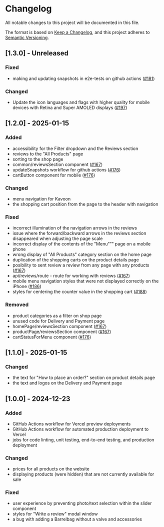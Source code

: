 # Changelog

All notable changes to this project will be documented in this file.

The format is based on [Keep a Changelog](https://keepachangelog.com/en/1.1.0/),
and this project adheres to [Semantic Versioning](https://semver.org/spec/v2.0.0.html).

## [1.3.0] - Unreleased

### Fixed
- making and updating snapshots in e2e-tests on github actions ([#181](https://github.com/boarlabsxyz/Kavoon/pull/181))

### Changed
- Update the icon languages and flags with higher quality for mobile devices with Retina and Super AMOLED displays ([#197](https://github.com/boarlabsxyz/Kavoon/pull/197))

## [1.2.0] - 2025-01-15

### Added
- accessibility for the Filter dropdown and the Reviews section
- reviews to the "All Products" page
- sorting to the shop page
- common/reviewsSection component ([#167](https://github.com/boarlabsxyz/Kavoon/pull/167))
- updateSnapshots workflow for github actions ([#176](https://github.com/boarlabsxyz/Kavoon/pull/176))
- cartButton component for mobile ([#176](https://github.com/boarlabsxyz/Kavoon/pull/176))

### Changed
- menu navigation for Kavoon 
- the shopping cart position from the page to the header with navigation

### Fixed
- incorrect illumination of the navigation arrows in the reviews
- issue where the forward/backward arrows in the reviews section disappeared when adjusting the page scale
- incorrect display of the contents of the "Menu"”" page on a mobile phone
- wrong display of "All Products" category section on the home page
- duplication of the shopping carts on the product details page
- posibility to sent review a review from any page with any products ([#167](https://github.com/boarlabsxyz/Kavoon/pull/167))
- api/reviews/route - route for working with reviews ([#167](https://github.com/boarlabsxyz/Kavoon/pull/167))
- mobile menu navigation styles that were not displayed correctly on the iPhone ([#186](https://github.com/boarlabsxyz/Kavoon/pull/186))
- styles for centering the counter value in the shopping cart ([#188](https://github.com/boarlabsxyz/Kavoon/pull/188))

### Removed
- product categories as a filter on shop page
- unused code for Delivery and Payment page
- homePage/reviewsSection component ([#167](https://github.com/boarlabsxyz/Kavoon/pull/167))
- productPage/reviewsSection component ([#167](https://github.com/boarlabsxyz/Kavoon/pull/167))
- cartStatusForMenu component ([#176](https://github.com/boarlabsxyz/Kavoon/pull/176))

## [1.1.0] - 2025-01-15

### Changed
- the text for "How to place an order?" section on product details page
- the text and logos on the Delivery and Payment page

## [1.0.0] - 2024-12-23
### Added
- GitHub Actions workflow for Vercel preview deployments
- GitHub Actions workflow for automated production deployment to Vercel
- jobs for code linting, unit testing, end-to-end testing, and production deployment

### Changed
- prices for all products on the website
- displaying products (were hidden) that are not currently available for sale

### Fixed
- user experience by preventing photo/text selection within the slider component
- styles for "Write a review" modal window
- a bug with adding a Barrelbag without a valve and accessories
